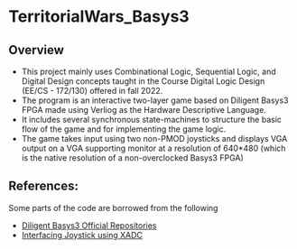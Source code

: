 # TerritorialWars_Basys3

## Overview
- This project mainly uses Combinational Logic, Sequential Logic, and Digital Design concepts taught in the Course Digital Logic Design (EE/CS - 172/130) offered in fall 2022.
- The program is an interactive two-layer game based on Diligent Basys3 FPGA made using Verliog as the Hardware Descriptive Language.
- It includes several synchronous state-machines to structure the basic flow of the game and for implementing the game logic.
- The game takes input using two non-PMOD joysticks and displays VGA output on a VGA supporting monitor at a resolution of 640*480 (which is the native resolution of a non-overclocked Basys3 FPGA)


## References:
Some parts of the code are borrowed from the following

- [Diligent Basys3 Official Repositories](https://github.com/Digilent)
- [Interfacing Joystick using XADC](https://github.com/muhammadali74/Basys3-Joystick-Interfacing)
